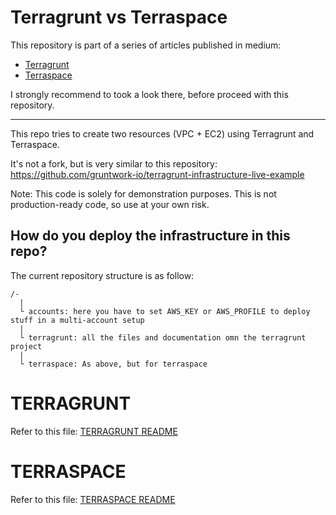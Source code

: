 # Terragrunt vs Terraspace

This repository is part of a series of articles published in medium:

- [Terragrunt](bit.ly/2YfWRED)
- [Terraspace](bit.ly/3o2DrMV)

I strongly recommend to took a look there, before proceed with this repository.

---

This repo tries to create two resources (VPC + EC2) using Terragrunt and Terraspace.

It's not a fork, but is very similar to this repository: https://github.com/gruntwork-io/terragrunt-infrastructure-live-example

Note: This code is solely for demonstration purposes. This is not production-ready code, so use at your own risk.

## How do you deploy the infrastructure in this repo?

The current repository structure is as follow:

```
/-
  |
  └ accounts: here you have to set AWS_KEY or AWS_PROFILE to deploy stuff in a multi-account setup
  |
  └ terragrunt: all the files and documentation omn the terragrunt project
  |
  └ terraspace: As above, but for terraspace
```

# TERRAGRUNT

Refer to this file: [TERRAGRUNT README](./terragrunt/README.md)

# TERRASPACE

Refer to this file: [TERRASPACE README](./terraspace/README.md)

